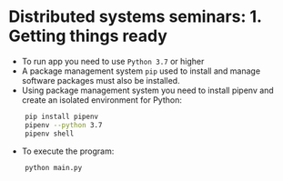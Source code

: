 # Distributed systems seminars: 1.  Getting things ready

- To run app you need to use `Python 3.7` or higher
- A package management system `pip` used to install and manage software packages must also be installed.
- Using package management system you need to install pipenv and create an isolated environment for Python:
``` bash 
    pip install pipenv
    pipenv --python 3.7
    pipenv shell  
```

- To execute the program:
``` bash
    python main.py
```
    
